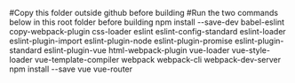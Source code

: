 #Copy this folder outside github before building
#Run the two commands below in this root folder before building
npm install --save-dev babel-eslint copy-webpack-plugin css-loader eslint eslint-config-standard eslint-loader eslint-plugin-import eslint-plugin-node eslint-plugin-promise eslint-plugin-standard eslint-plugin-vue html-webpack-plugin vue-loader vue-style-loader vue-template-compiler webpack webpack-cli webpack-dev-server
npm install --save vue vue-router